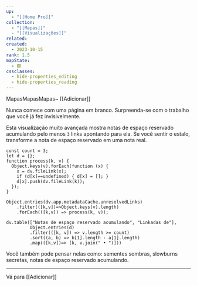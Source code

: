 ```yaml
---
up:
  - "[[Home Pro]]"
collection:
  - "[[Mapas]]"
  - "[[Visualizações]]"
related: 
created:
  - 2023-10-15
rank: 1.5
mapState:
  - 🟩
cssclasses:
  - hide-properties_editing
  - hide-properties_reading
---
```

MapasMapasMapas~ [[Adicionar]] 

Nunca comece com uma página em branco. Surpreenda-se com o trabalho que você já fez invisivelmente.

Esta visualização muito avançada mostra notas de espaço reservado acumulando pelo menos `3` links apontando para ela. Se você sentir o estalo, transforme a nota de espaço reservado em uma nota real.

```dataviewjs
const count = 3;
let d = {};
function process(k, v) {
  Object.keys(v).forEach(function (x) {
    x = dv.fileLink(x);
    if (d[x]==undefined) { d[x] = []; }
    d[x].push(dv.fileLink(k));
  });
}

Object.entries(dv.app.metadataCache.unresolvedLinks)
    .filter(([k,v])=>Object.keys(v).length)
    .forEach(([k,v]) => process(k, v));
    
dv.table(["Notas de espaço reservado acumulando", "Linkadas de"],
         Object.entries(d)
         .filter(([k, v]) => v.length >= count)
         .sort((a, b) => b[1].length - a[1].length)
         .map(([k,v])=> [k, v.join(" • ")]))
```
 
Você também pode pensar nelas como: sementes sombras, slowburns secretas, notas de espaço reservado acumulando.

---

Vá para [[Adicionar]]
